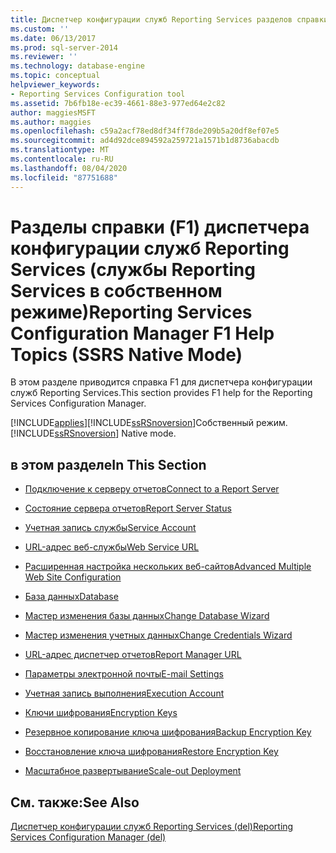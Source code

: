 ```yaml
---
title: Диспетчер конфигурации служб Reporting Services разделов справки F1 (собственный режим служб SSRS) | Документация Майкрософт
ms.custom: ''
ms.date: 06/13/2017
ms.prod: sql-server-2014
ms.reviewer: ''
ms.technology: database-engine
ms.topic: conceptual
helpviewer_keywords:
- Reporting Services Configuration tool
ms.assetid: 7b6fb18e-ec39-4661-88e3-977ed64e2c82
author: maggiesMSFT
ms.author: maggies
ms.openlocfilehash: c59a2acf78ed8df34ff78de209b5a20df8ef07e5
ms.sourcegitcommit: ad4d92dce894592a259721a1571b1d8736abacdb
ms.translationtype: MT
ms.contentlocale: ru-RU
ms.lasthandoff: 08/04/2020
ms.locfileid: "87751688"
---
```

# <a name="reporting-services-configuration-manager-f1-help-topics-ssrs-native-mode"></a><span data-ttu-id="c6afc-102">Разделы справки (F1) диспетчера конфигурации служб Reporting Services (службы Reporting Services в собственном режиме)</span><span class="sxs-lookup"><span data-stu-id="c6afc-102">Reporting Services Configuration Manager F1 Help Topics (SSRS Native Mode)</span></span>
  <span data-ttu-id="c6afc-103">В этом разделе приводится справка F1 для диспетчера конфигурации служб Reporting Services.</span><span class="sxs-lookup"><span data-stu-id="c6afc-103">This section provides F1 help for the Reporting Services Configuration Manager.</span></span>  
  
 [!INCLUDE[applies](../../includes/applies-md.md)]<span data-ttu-id="c6afc-104">[!INCLUDE[ssRSnoversion](../../includes/ssrsnoversion-md.md)]Собственный режим.</span><span class="sxs-lookup"><span data-stu-id="c6afc-104">[!INCLUDE[ssRSnoversion](../../includes/ssrsnoversion-md.md)] Native mode.</span></span>  
  
## <a name="in-this-section"></a><span data-ttu-id="c6afc-105">в этом разделе</span><span class="sxs-lookup"><span data-stu-id="c6afc-105">In This Section</span></span>  
  
-   [<span data-ttu-id="c6afc-106">Подключение к серверу отчетов</span><span class="sxs-lookup"><span data-stu-id="c6afc-106">Connect to a Report Server</span></span>](../../../2014/sql-server/install/connect-to-a-native-mode-report-server.md)  
  
-   [<span data-ttu-id="c6afc-107">Состояние сервера отчетов</span><span class="sxs-lookup"><span data-stu-id="c6afc-107">Report Server Status</span></span>](../../../2014/sql-server/install/report-server-status-ssrs-native-mode.md)  
  
-   [<span data-ttu-id="c6afc-108">Учетная запись службы</span><span class="sxs-lookup"><span data-stu-id="c6afc-108">Service Account</span></span>](../../../2014/sql-server/install/service-account-ssrs-native-mode.md)  
  
-   [<span data-ttu-id="c6afc-109">URL-адрес веб-службы</span><span class="sxs-lookup"><span data-stu-id="c6afc-109">Web Service URL</span></span>](../../../2014/sql-server/install/web-service-url-ssrs-native-mode.md)  
  
-   [<span data-ttu-id="c6afc-110">Расширенная настройка нескольких веб-сайтов</span><span class="sxs-lookup"><span data-stu-id="c6afc-110">Advanced Multiple Web Site Configuration</span></span>](../../../2014/sql-server/install/advanced-multiple-web-site-configuration-ssrs-native-mode.md)  
  
-   [<span data-ttu-id="c6afc-111">База данных</span><span class="sxs-lookup"><span data-stu-id="c6afc-111">Database</span></span>](../../../2014/sql-server/install/database-ssrs-native-mode.md)  
  
-   [<span data-ttu-id="c6afc-112">Мастер изменения базы данных</span><span class="sxs-lookup"><span data-stu-id="c6afc-112">Change Database Wizard</span></span>](../../../2014/sql-server/install/change-database-wizard-ssrs-native-mode.md)  
  
-   [<span data-ttu-id="c6afc-113">Мастер изменения учетных данных</span><span class="sxs-lookup"><span data-stu-id="c6afc-113">Change Credentials Wizard</span></span>](../../../2014/sql-server/install/change-credentials-wizard-ssrs-native-mode.md)  
  
-   [<span data-ttu-id="c6afc-114">URL-адрес диспетчер отчетов</span><span class="sxs-lookup"><span data-stu-id="c6afc-114">Report Manager URL</span></span>](../../../2014/sql-server/install/report-manager-url-ssrs-native-mode.md)  
  
-   [<span data-ttu-id="c6afc-115">Параметры электронной почты</span><span class="sxs-lookup"><span data-stu-id="c6afc-115">E-mail Settings</span></span>](../../reporting-services/install-windows/e-mail-settings-reporting-services-native-mode-configuration-manager.md)  
  
-   [<span data-ttu-id="c6afc-116">Учетная запись выполнения</span><span class="sxs-lookup"><span data-stu-id="c6afc-116">Execution Account</span></span>](../../../2014/sql-server/install/execution-account-ssrs-native-mode.md)  
  
-   [<span data-ttu-id="c6afc-117">Ключи шифрования</span><span class="sxs-lookup"><span data-stu-id="c6afc-117">Encryption Keys</span></span>](../../../2014/sql-server/install/encryption-keys-ssrs-native-mode.md)  
  
-   [<span data-ttu-id="c6afc-118">Резервное копирование ключа шифрования</span><span class="sxs-lookup"><span data-stu-id="c6afc-118">Backup Encryption Key</span></span>](../../../2014/sql-server/install/backup-encryption-key-ssrs-native-mode.md)  
  
-   [<span data-ttu-id="c6afc-119">Восстановление ключа шифрования</span><span class="sxs-lookup"><span data-stu-id="c6afc-119">Restore Encryption Key</span></span>](../../../2014/sql-server/install/restore-encryption-key-ssrs-native-mode.md)  
  
-   [<span data-ttu-id="c6afc-120">Масштабное развертывание</span><span class="sxs-lookup"><span data-stu-id="c6afc-120">Scale-out Deployment</span></span>](../../../2014/sql-server/install/scale-out-deployment-native-mode-report-server.md)  
  
## <a name="see-also"></a><span data-ttu-id="c6afc-121">См. также:</span><span class="sxs-lookup"><span data-stu-id="c6afc-121">See Also</span></span>  
 [<span data-ttu-id="c6afc-122">Диспетчер конфигурации служб Reporting Services &#40;del&#41;</span><span class="sxs-lookup"><span data-stu-id="c6afc-122">Reporting Services Configuration Manager &#40;del&#41;</span></span>](reporting-services-configuration-manager-native-mode.md)  
  
  
